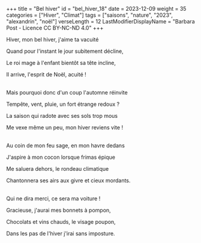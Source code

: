 +++
title = "Bel hiver"
id = "bel_hiver_18"
date = 2023-12-09
weight = 35
categories = ["Hiver", "Climat"]
tags = ["saisons", "nature", "2023", "alexandrin", "noël"]
verseLength = 12
LastModifierDisplayName = "Barbara Post - Licence CC BY-NC-ND 4.0"
+++

Hiver, mon bel hiver, j'aime ta vacuité 

Quand pour l'instant le jour subitement décline,

Le roi mage à l'enfant bientôt sa tête incline,

Il arrive, l'esprit de Noël, acuité !

 \
Mais pourquoi donc d'un coup l'automne réinvite

Tempête, vent, pluie, un fort étrange redoux ?

La saison qui radote avec ses sols trop mous

Me vexe même un peu, mon hiver reviens vite !

 \
Au coin de mon feu sage, en mon havre dedans

J'aspire à mon cocon lorsque frimas épique

Me saluera dehors, le rondeau climatique

Chantonnera ses airs aux givre et cieux mordants.

 \
Qui ne dira merci, ce sera ma voiture !

Gracieuse, j'aurai mes bonnets à pompon,

Chocolats et vins chauds, le visage poupon,

Dans les pas de l'hiver j'irai sans imposture.
